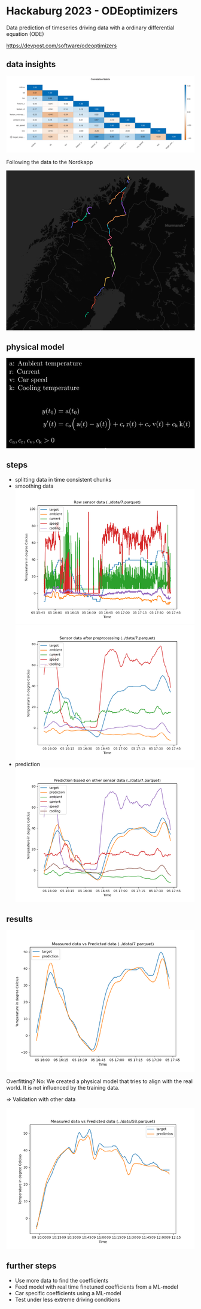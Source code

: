 # Hackaburg 2023 - ODEoptimizers

Data prediction of timeseries driving data with a ordinary differential equation (ODE)

<https://devpost.com/software/odeoptimizers>

## data insights

![](assets/2023-05-26-23-46-46.png)

Following the data to the Nordkapp

![](assets/2023-05-26-12-35-30.png)
<!-- ![](assets/2023-05-26-01-20-04.png) -->

## physical model

![](assets/2023-05-27-15-02-38.png)

## steps

* splitting data in time consistent chunks
* smoothing data  
  ![](assets/pngs/7a_raw_sensor.png)  
  ![](assets/pngs/7b_sensors.png)
* prediction  
  ![](assets/pngs/7c_prediction.png)
  

## results

![](assets/pngs/7d_sensor_vs_prediction.png)

Overfitting? No: We created a physical model that tries to align with the real world. It is not influenced by the training data.

=> Validation with other data

![](assets/pngs/58d_sensor_vs_prediction.png)

## further steps

* Use more data to find the coefficients
* Feed model with real time finetuned coefficients from a ML-model
* Car specific coefficients using a ML-model
* Test under less extreme driving conditions

<!-- ## tasks

* [X] Getting data insights
* [X] ~~Copying data into influx db~~Car specific coefficients
using a ML-model
* [X] Splitting data in test and training data
* [X] Choosing a model => ODE
* [X] Try AWS SageMaker Canvas, DataWrangler, Studio AutoML -->
